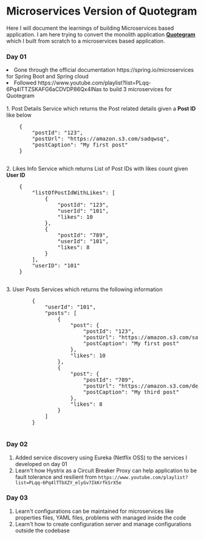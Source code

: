 # Microservices Version of Quotegram
Here I will document the learnings of building Microservices based application. I am here trying to convert the monolith application <b><a href="https://github.com/Sowmiya-yes/Quotegram"> Quotegram <a> </b> which I built from scratch to a microservices based application.

### Day 01
<li>Gone through the official documentation https://spring.io/microservices for Spring Boot and Spring cloud<li>
Followed https://www.youtube.com/playlist?list=PLqq-6Pq4lTTZSKAFG6aCDVDP86Qx4lNas to build 3 microservices for Quotegram<br>
    <br>
    1. Post Details Service which returns the Post related details given a <b>Post ID</b> like below 
    <pre>
    {
        "postId": "123",
        "postUrl": "https://amazon.s3.com/sadqwsq",
        "postCaption": "My first post"
    }
    </pre>
    2. Likes Info Service which returns List of Post IDs with likes count given <b>User ID</b>
    <pre>
    {
        "listOfPostIdWithLikes": [
            {
                "postId": "123",
                "userId": "101",
                "likes": 10
            },
            {
                "postId": "789",
                "userId": "101",
                "likes": 8
            }
        ],
        "userID": "101"
    }
    </pre>
    3. User Posts Services which returns the following information<br>
    <Pre>
        {
            "userId": "101",
            "posts": [
                {
                    "post": {
                        "postId": "123",
                        "postUrl": "https://amazon.s3.com/sadqwsq",
                        "postCaption": "My first post"
                    },
                    "likes": 10
                },
                {
                    "post": {
                        "postId": "789",
                        "postUrl": "https://amazon.s3.com/dedww",
                        "postCaption": "My third post"
                    },
                    "likes": 8
                }
            ]
        }
    </Pre>
    
### Day 02
1. Added service discovery using Eureka (Netflix OSS) to the services I developed on day 01
2. Learn't how Hystrix as a Circuit Breaker Proxy can help application to be fault tolerance and resilient from `https://www.youtube.com/playlist?list=PLqq-6Pq4lTTbXZY_elyGv7IkKrfkSrX5e`

### Day 03
1. Learn't configurations can be maintained for microservices like properties files, YAML files, problems with managed inside the code
2. Learn't how to create configuration server and manage configurations outside the codebase

